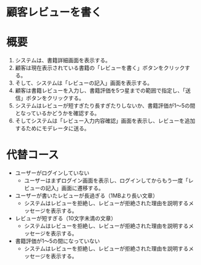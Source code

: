 # 顧客レビューを書く

# 概要

1. システムは、書籍詳細画面を表示する。
2. 顧客は現在表示されている書籍の「レビューを書く」ボタンをクリックする。  
3. そして、システムは「レビューの記入」画面を表示する。  
4. 顧客は書籍レビューを入力し、書籍評価を5つ星までの範囲で指定し、「送信」ボタンをクリックする。  
5. システムはレビューが短すぎたり長すぎたりしないか、書籍評価が1～5の間となっているかどうかを確認する。  
6. そしてシステムは「レビュー入力内容確認」画面を表示し、レビューを追加するためにモデレータに送る。

# 代替コース

- ユーザーがログインしていない
  - ユーザーはまずログイン画面を表示し、ログインしてからもう一度「レビューの記入」画面に遷移する。
- ユーザーが書いたレビューが長過ぎる（1MBより長い文章）
  - システムはレビューを拒絶し、レビューが拒絶された理由を説明するメッセージを表示する。
- レビューが短すぎる（10文字未満の文章）
  - システムはレビューを拒絶し、レビューが拒絶された理由を説明するメッセージを表示する。
- 書籍評価が1～5の間になっていない
  - システムはレビューを拒絶し、レビューが拒絶された理由を説明するメッセージを表示する。

